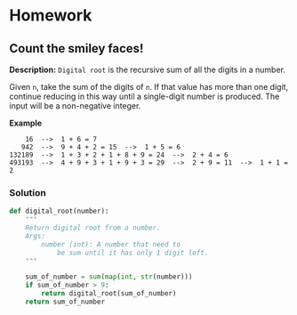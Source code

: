 # Homework

## Count the smiley faces!

**Description:** `Digital root` is the recursive sum of all the digits in a number.

Given `n`, take the sum of the digits of `n`. If that value has more than one digit, continue reducing in this way until a single-digit number is produced. The input will be a non-negative integer.

**Example**

```
    16  -->  1 + 6 = 7
   942  -->  9 + 4 + 2 = 15  -->  1 + 5 = 6
132189  -->  1 + 3 + 2 + 1 + 8 + 9 = 24  -->  2 + 4 = 6
493193  -->  4 + 9 + 3 + 1 + 9 + 3 = 29  -->  2 + 9 = 11  -->  1 + 1 = 2
```

### Solution

```python
def digital_root(number):
    """
    Return digital root from a number.
    Args:
        number (int): A number that need to
            be sum until it has only 1 digit left.
    """

    sum_of_number = sum(map(int, str(number)))
    if sum_of_number > 9:
        return digital_root(sum_of_number)
    return sum_of_number

```

